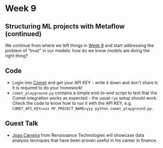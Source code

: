 # Week 9

## Structuring ML projects with Metaflow (continued)

We continue from where we left things in [Week 8](https://github.com/jacopotagliabue/MLSys-NYU-2023/blob/main/weeks/08/slides.pdf) and start addressing the problem of "trust" in our models: how do we know models are doing the right thing?

## Code

* Login into [Comet](https://www.comet.com/) and get your API KEY - write it down and don't share it: it is required to do your homework!
* `comet_playground.py` contains a simple end-to-end script to test that the Comet integration works as expected - the usual `rye` setup should work. Check the code to know how to run it with the API KEY, e.g. `COMET_API_KEY=xxx MY_PROJECT_NAME=yyy python comet_playground.py`.

## Guest Talk

* [Joao Carreira](https://joao.ai/) from Renaissance Technologies will showcase data analysis tecniques that have been proven useful in his career in finance.
